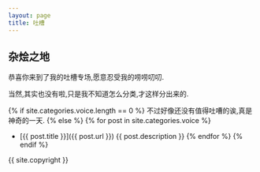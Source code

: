 ```yaml
---
layout: page
title: 吐槽
---
```


## 杂烩之地

恭喜你来到了我的吐槽专场,愿意忍受我的唠唠叨叨.

当然,其实也没有啦,只是我不知道怎么分类,才这样分出来的.

{% if site.categories.voice.length == 0 %}
不过好像还没有值得吐嘈的诶,真是神奇的一天.
{% else %}
{% for post in site.categories.voice %}
*   [{{ post.title }}]({{ post.url }})
    {{ post.description }}
{% endfor %}
{% endif %}

{{ site.copyright }}
